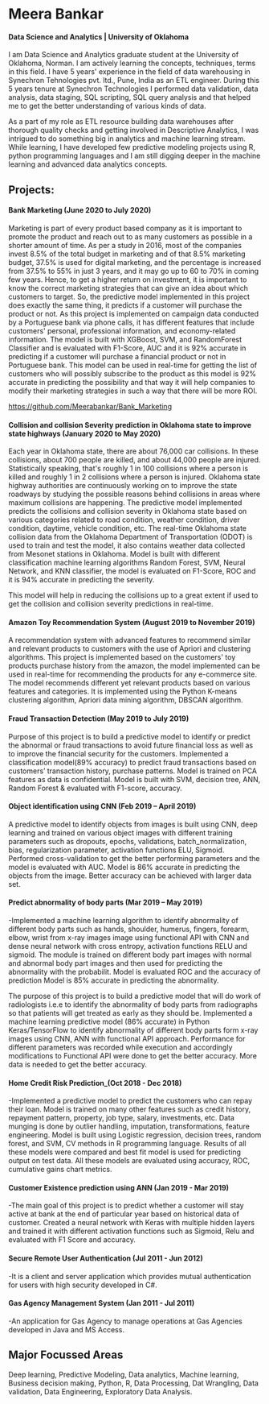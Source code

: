 # Meera Bankar
#### Data Science and Analytics | University of Oklahoma

I am Data Science and Analytics graduate student at the University of Oklahoma, Norman. I am actively learning the concepts, techniques, terms in this field. I have 5 years' experience in the field of data warehousing in Synechron Tehnologies pvt. ltd., Pune, India as an ETL engineer. During this 5 years tenure at Synechron Technologies I performed data validation, data analysis, data staging, SQL scripting, SQL query analysis and that helped me to get the better understanding of various kinds of data.

As a part of my role as ETL resource building data warehouses after thorough quality checks and getting involved in Descriptive Analytics, I was intrigued to do something big in analytics and machine learning stream. While learning, I have developed few predictive modeling projects using R, python programming languages and I am still digging deeper in the machine learning and advanced data analytics concepts.



## Projects:

#### Bank Marketing (June 2020 to July 2020)

Marketing is part of every product based company as it is important to promote the product and reach out to as many customers as possible in a shorter amount of time. As per a study in 2016, most of the companies invest 8.5% of the total budget in marketing and of that 8.5% marketing budget, 37.5% is used for digital marketing, and the percentage is increased from 37.5% to 55% in just 3 years, and it may go up to 60 to 70% in coming few years. Hence, to get a higher return on investment, it is important to know the correct marketing strategies that can give an idea about which customers to target. 
So, the predictive model implemented in this project does exactly the same thing, it predicts if a customer will purchase the product or not. As this project is implemented on campaign data conducted by a Portuguese bank via phone calls, it has different features that include customers' personal, professional information, and economy-related information. The model is built with XGBoost, SVM, and RandomForest Classifier and is evaluated with F1-Score, AUC and it is 92% accurate in predicting if a customer will purchase a financial product or not in Portuguese bank.
This model can be used in real-time for getting the list of customers who will possibly subscribe to the product as this model is 92% accurate in predicting the possibility and that way it will help companies to modify their marketing strategies in such a way that there will be more ROI.

https://github.com/Meerabankar/Bank_Marketing


#### Collision and collision Severity prediction in Oklahoma state to improve state highways (January 2020 to May 2020)

Each year in Oklahoma state, there are about 76,000 car collisions. In these collisions, about 700 people are killed, and about 44,000 people are injured. Statistically speaking, that's roughly 1 in 100 collisions where a person is killed and roughly 1 in 2 collisions where a person is injured. Oklahoma state highway authorities are continuously working on to improve the state roadways by studying the possible reasons behind collisions in areas where maximum collisions are happening. 
The predictive model implemented predicts the collisions and collision severity in Oklahoma state based on various categories related to road condition, weather condition, driver condition, daytime, vehicle condition, etc. The real-time Oklahoma state collision data from the Oklahoma Department of Transportation (ODOT) is used to train and test the model, it also contains weather data collected from Mesonet stations in Oklahoma. Model is built with different classification machine learning algorithms Random Forest, SVM, Neural Network, and KNN classifier, the model is evaluated on F1-Score, ROC and it is 94% accurate in predicting the severity. 

This model will help in reducing the collisions up to a great extent if used to get the collision and collision severity predictions in real-time.


#### Amazon Toy Recommendation System (August 2019 to November 2019)

A recommendation system with advanced features to recommend similar and relevant products to customers with the use of Apriori and clustering algorithms. This project is implemented based on the customers' toy products purchase history from the amazon, the model implemented can be used in real-time for recommending the products for any e-commerce site. The model recommends different yet relevant products based on various features and categories. It is implemented using the Python K-means clustering algorithm, Apriori data mining algorithm, DBSCAN algorithm.

#### Fraud Transaction Detection (May 2019 to July 2019)

Purpose of this project is to build a predictive model to identify or predict the abnormal or fraud transactions to avoid future financial loss as well as to improve the financial security for the customers. Implemented a classification model(89% accuracy) to predict fraud transactions based on customers’ transaction history, purchase patterns. Model is trained on PCA features as data is confidential. Model is built with SVM, decision tree, ANN, Random Forest & evaluated with F1-score, accuracy. 


#### Object identification using CNN (Feb 2019 – April 2019)
A predictive model to identify objects from images is built using CNN, deep learning and trained on various object images with different training parameters such as dropouts, epochs, validations, batch_normalization, bias, regularization parameter, activation functions ELU, Sigmoid. Performed cross-validation to get the better performing parameters and the model is evaluated with AUC. Model is 86% accurate in predicting the objects from the image. 
Better accuracy can be achieved with larger data set.

#### Predict abnormality of body parts (Mar 2019 – May 2019)

-Implemented a machine learning algorithm to identify abnormality of different body parts such as hands, shoulder, humerus, fingers, forearm, elbow, wrist from x-ray images image using functional API with CNN and dense neural network with cross entropy, activation functions RELU and sigmoid. The module is trained on different body part images with normal and abnormal body part images and then used for predicting the abnormality with the probabilit. Model is evaluated ROC and the accuracy of prediction Model is 85% accurate in predicting the abnormality.

The purpose of this project is to build a predictive model that will do work of radiologists i.e.e to identify the abnormality of body parts from radiographs so that patients will get treated as early as they should be.  Implemented a machine learning predictive model (86% accurate) in Python Keras/TensorFlow to identify abnormality of different body parts form x-ray images using CNN, ANN with functional API approach. Performance for different parameters was recorded while execution and accordingly modifications to Functional API were done to get the better accuracy. More data is needed to get the better accuracy.


#### Home Credit Risk Prediction_(Oct 2018 - Dec 2018)

-Implemented a predictive model to predict the customers who can repay their loan. Model is trained on many other features such as credit history, repayment pattern, property, job type, salary, investments, etc. Data munging is done by outlier handling, imputation, transformations, feature engineering. Model is built using Logistic regression, decision trees, random forest, and SVM, CV methods in R programming language. Results of all these models were compared and best fit model is used for predicting output on test data. All these models are evaluated using accuracy, ROC, cumulative gains chart metrics.



#### Customer Existence prediction using ANN (Jan 2019 - Mar 2019)

-The main goal of this project is to predict whether a customer will stay active at bank at the end of particular year based on historical data of customer. Created a neural network with Keras with multiple hidden layers and trained it with different activation functions such as Sigmoid, Relu and evaluated with F1 Score and accuracy.



#### Secure Remote User Authentication (Jul 2011 - Jun 2012)

-It is a client and server application which provides mutual authentication for users with high security developed in C#. 



#### Gas Agency Management System (Jan 2011 - Jul 2011)

-An application for Gas Agency to manage operations at Gas Agencies developed in Java and MS Access.



## Major Focussed Areas 
Deep learning, Predictive Modeling, Data analytics, Machine learning, Business decision making, Python, R, Data Processing, Dat Wrangling, Data validation, Data Engineering, Exploratory Data Analysis.
